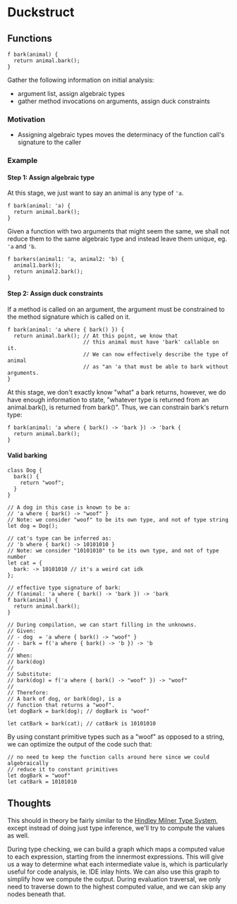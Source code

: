 # Duckstruct

## Functions

```
f bark(animal) {
  return animal.bark();
}
```

Gather the following information on initial analysis:

- argument list, assign algebraic types
- gather method invocations on arguments, assign duck constraints

### Motivation

- Assigning algebraic types moves the determinacy of the function call's signature to the caller

### Example

#### Step 1: Assign algebraic type

At this stage, we just want to say an animal is any type of `'a`.

```
f bark(animal: 'a) {
  return animal.bark();
}
```

Given a function with two arguments that might seem the same, we shall not reduce
them to the same algebraic type and instead leave them unique, eg. `'a` and `'b`.

```
f barkers(animal1: 'a, animal2: 'b) {
  animal1.bark();
  return animal2.bark();
}
```

#### Step 2: Assign duck constraints

If a method is called on an argument, the argument must be constrained to the method signature which is called on it.

```
f bark(animal: 'a where { bark() }) {
  return animal.bark(); // At this point, we know that
                        // this animal must have 'bark' callable on it.
                        // We can now effectively describe the type of animal
                        // as "an 'a that must be able to bark without arguments.
}
```

At this stage, we don't exactly know "what" a bark returns, however, we do have enough information to state,
"whatever type is returned from an animal.bark(), is returned from bark()". Thus, we can constrain bark's return type:

```
f bark(animal: 'a where { bark() -> 'bark }) -> 'bark {
  return animal.bark();
}
```

#### Valid barking

```
class Dog {
  bark() {
    return "woof";
  }
}

// A dog in this case is known to be a:
// 'a where { bark() -> "woof" }
// Note: we consider "woof" to be its own type, and not of type string
let dog = Dog();

// cat's type can be inferred as:
// 'b where { bark() -> 10101010 }
// Note: we consider "10101010" to be its own type, and not of type number
let cat = {
  bark: -> 10101010 // it's a weird cat idk
};

// effective type signature of bark:
// f(animal: 'a where { bark() -> 'bark }) -> 'bark
f bark(animal) {
  return animal.bark();
}

// During compilation, we can start filling in the unknowns.
// Given:
// - dog  = 'a where { bark() -> "woof" }
// - bark = f('a where { bark() -> 'b }) -> 'b
//
// When:
// bark(dog)
//
// Substitute:
// bark(dog) = f('a where { bark() -> "woof" }) -> "woof"
//
// Therefore:
// A bark of dog, or bark(dog), is a
// function that returns a "woof".
let dogBark = bark(dog); // dogBark is "woof"

let catBark = bark(cat); // catBark is 10101010
```

By using constant primitive types such as a "woof" as opposed to a string,
we can optimize the output of the code such that:

```
// no need to keep the function calls around here since we could algebraically
// reduce it to constant primitives
let dogBark = "woof"
let catBark = 10101010
```

## Thoughts

This should in theory be fairly similar to the [Hindley Milner Type System](https://en.wikipedia.org/wiki/Hindley%E2%80%93Milner_type_system),
except instead of doing just type inference, we'll try to compute the values as well.

During type checking, we can build a graph which maps a computed value to each expression,
starting from the innermost expressions. This will give us a way to determine what each intermediate
value is, which is particularly useful for code analysis, ie. IDE inlay hints. We can also use this
graph to simplify how we compute the output. During evaluation traversal, we only need to traverse down
to the highest computed value, and we can skip any nodes beneath that.
